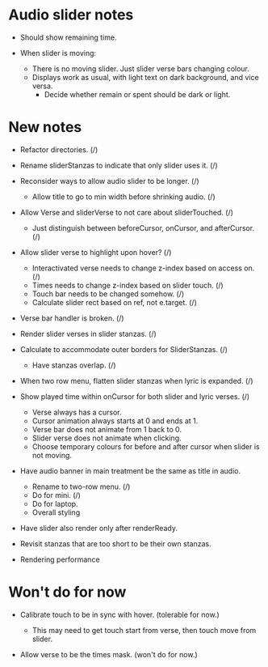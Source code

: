 # Audio slider notes

* Should show remaining time.

* When slider is moving:

    * There is no moving slider. Just slider verse bars changing colour.
    * Displays work as usual, with light text on dark background, and vice versa.
        * Decide whether remain or spent should be dark or light.

# New notes

* Refactor directories. (/)

* Rename sliderStanzas to indicate that only slider uses it. (/)

* Reconsider ways to allow audio slider to be longer. (/)
    * Allow title to go to min width before shrinking audio. (/)

* Allow Verse and sliderVerse to not care about sliderTouched. (/)
    * Just distinguish between beforeCursor, onCursor, and afterCursor. (/)

* Allow slider verse to highlight upon hover? (/)
    * Interactivated verse needs to change z-index based on access on. (/)
    * Times needs to change z-index based on slider touch. (/)
    * Touch bar needs to be changed somehow. (/)
    * Calculate slider rect based on ref, not e.target. (/)

* Verse bar handler is broken. (/)

* Render slider verses in slider stanzas. (/)

* Calculate to accommodate outer borders for SliderStanzas. (/)
    * Have stanzas overlap. (/)

* When two row menu, flatten slider stanzas when lyric is expanded. (/)

* Show played time within onCursor for both slider and lyric verses. (/)
    * Verse always has a cursor.
    * Cursor animation always starts at 0 and ends at 1.
    * Verse bar does not animate from 1 back to 0.
    * Slider verse does not animate when clicking.
    * Choose temporary colours for before and after cursor when slider is not moving.

* Have audio banner in main treatment be the same as title in audio.
    * Rename to two-row menu. (/)
    * Do for mini. (/)
    * Do for laptop.
    * Overall styling

* Have slider also render only after renderReady.

* Revisit stanzas that are too short to be their own stanzas.

* Rendering performance

# Won't do for now

* Calibrate touch to be in sync with hover. (tolerable for now.)
    * This may need to get touch start from verse, then touch move from slider.

* Allow verse to be the times mask. (won't do for now.)